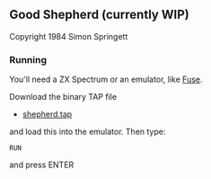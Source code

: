 ## Good Shepherd (currently WIP)

Copyright 1984 Simon Springett

### Running

You'll need a ZX Spectrum or an emulator, like [Fuse]().

Download the binary TAP file

* [shepherd.tap]()

and load this into the emulator. Then type:

    RUN

and press ENTER
